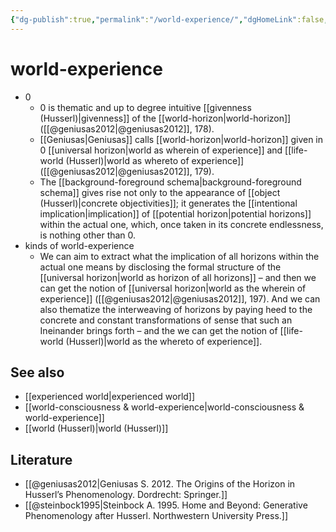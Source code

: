 ```yaml
---
{"dg-publish":true,"permalink":"/world-experience/","dgHomeLink":false,"dgPassFrontmatter":false}
---
```


# world-experience
- 0
	- 0 is thematic and up to degree intuitive [[givenness (Husserl)|givenness]] of the [[world-horizon|world-horizon]] ([[@geniusas2012|@geniusas2012]], 178).
	- [[Geniusas|Geniusas]] calls [[world-horizon|world-horizon]] given in 0 [[universal horizon|world as wherein of experience]] and [[life-world (Husserl)|world as whereto of experience]] ([[@geniusas2012|@geniusas2012]], 179).
	- The [[background-foreground schema|background-foreground schema]] gives rise not only to the appearance of [[object (Husserl)|concrete objectivities]]; it generates the [[intentional implication|implication]] of [[potential horizon|potential horizons]] within the actual one, which, once taken in its concrete endlessness, is nothing other than 0.
- kinds of world-experience
	- We can aim to extract what the implication of all horizons within the actual one means by disclosing the formal structure of the [[universal horizon|world as horizon of all horizons]] – and then we can get the notion of [[universal horizon|world as the wherein of experience]] ([[@geniusas2012|@geniusas2012]], 197). And we can also thematize the interweaving of horizons by paying heed to the concrete and constant transformations of sense that such an Ineinander brings forth – and the we can get the notion of [[life-world (Husserl)|world as the whereto of experience]].


## See also
- [[experienced world|experienced world]]
- [[world-consciousness & world-experience|world-consciousness & world-experience]]
- [[world (Husserl)|world (Husserl)]]

## Literature
- [[@geniusas2012|Geniusas S. 2012. The Origins of the Horizon in Husserl’s Phenomenology. Dordrecht: Springer.]]
- [[@steinbock1995|Steinbock A. 1995. Home and Beyond: Generative Phenomenology after Husserl. Northwestern University Press.]]



